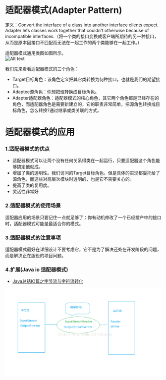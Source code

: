 # 适配器模式(Adapter Pattern)
定义：Convert the interface of a class into another interface clients expect. Adapter lets classes work together that couldn't otherwise because of incompatible interfaces.（将一个类的接口变换成客户端所期待的另一种接口，从而是原本因接口不匹配而无法在一起工作的两个类能够在一起工作。）  


适配器模式通用类图如图所示。  
![Alt text](adapter.jpg "适配器模式类图")


 我们先来看看适配器模式的三个角色：

- Target目标角色：该角色定义把其它类转换为何种接口，也就是我们的期望接口。
- Adaptee源角色：你想把谁转换成目标角色。
- Adapter适配器角色：适配器模式的核心角色，其它两个角色都是已经存在的角色，而适配器角色是需要新建立的，它的职责非常简单，把源角色转换成目标角色，怎么转换?通过继承或类关联的方式。


# 适配器模式的应用
### 1.适配器模式的优点
 * 适配器模式可以让两个没有任何关系得类在一起运行，只要适配器这个角色能够搞定他就成。
 * 增加了类的透明性。我们访问的Target目标角色，但是具体的实现都委托给了源角色，而这些对高层次模块时透明的，也是它不需要关心的。
 * 提高了类的复用度。
 * 灵活性非常好

### 2.适配器模式的使用场景
 适配器应用的场景只要记住一点就足够了：你有动机修改了一个已经投产中的接口时，适配器模式可能是最适合你的模式。  
  
### 3.适配器模式的注意事项 
适配器模式最好在详细设计不要考虑它，它不是为了解决还处在开发阶段的问题，而是解决正在服役的项目问题。 

### 4.扩展(Java io 适配器模式)
* [Java总结IO篇之字节流与字符流转化](https://cloud.tencent.com/developer/article/1353803)

![Alt text](java-io-adapter.png "Java io 适配器模式")

